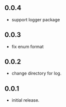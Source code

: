 ## 0.0.4

* support logger package

## 0.0.3

* fix enum format

## 0.0.2

* change directory for log.

## 0.0.1

* initial release.
